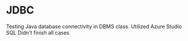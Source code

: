 # JDBC
Testing Java database connectivity in DBMS class.
Utilized Azure Studio SQL
Didn't finish all cases
